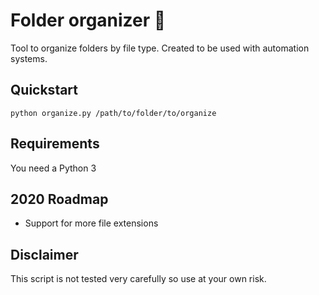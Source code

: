 # Folder organizer 📁

Tool to organize folders by file type. Created to be used with automation systems.

## Quickstart

```shell
python organize.py /path/to/folder/to/organize
```

## Requirements

You need a Python 3

## 2020 Roadmap

- Support for more file extensions

## Disclaimer

This script is not tested very carefully so use at your own risk.
